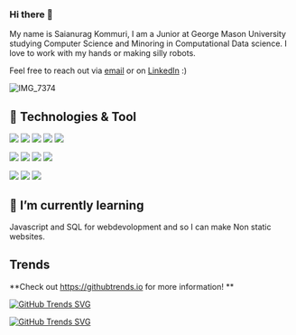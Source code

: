 <!--
**sakomm/sakomm** is a ✨ _special_ ✨ repository because its `README.md` (this file) appears on your GitHub profile.

Here are some ideas to get you started:

- 🔭 I’m currently working on ...
- 🌱 I’m currently learning ...
- 👯 I’m looking to collaborate on ...
- 🤔 I’m looking for help with ...
- 💬 Ask me about ...
- 📫 How to reach me: ...
- 😄 Pronouns: ...
- ⚡ Fun fact: ...
-->

### Hi there 👋

My name is Saianurag Kommuri, I am a Junior at George Mason University studying Computer Science and Minoring in Computational Data science. I love to work with my hands or making silly robots. 

Feel free to reach out via [email](mailto:sakommuri@gmail.com) or on [LinkedIn](https://www.linkedin.com/in/skommur/) :)

![IMG_7374](https://user-images.githubusercontent.com/55466413/151232074-a4ded15e-fa06-4488-a935-526a67d6281d.jpg)




## 🔧 Technologies & Tool

![](https://img.shields.io/badge/Code-Python-blue?style=flat-square&logo=python&logoColor=white)
![](https://img.shields.io/badge/Code-Java-blue?style=flat-square&logo=Java&logoColor=white)
![](https://img.shields.io/badge/Code-C/C++-blue?style=flat-square&logo=C&logoColor=white)
![](https://img.shields.io/badge/Code-R-blue?style=flat-square&logo=R&logoColor=white)
![](https://img.shields.io/badge/Code-HTML/CSS-blue?style=flat-square&logo=html5&logoColor=white) 

![](https://img.shields.io/badge/Library-Selenium-red?style=flat-square&logo=Selenium&logoColor=white) 
![](https://img.shields.io/badge/Library-OpenCV-red?style=flat-square&logo=OpenCV&logoColor=white) 
![](https://img.shields.io/badge/Library-NumPy-red?style=flat-square&logo=NumPy&logoColor=white) 
![](https://img.shields.io/badge/Library-Dplyr-red?style=flat-square&logo=Dplyr&logoColor=white) 

![](https://img.shields.io/badge/Skills-Git-blueviolet?style=flat-square&logo=git&logoColor=white)
![](https://img.shields.io/badge/Skills-GitHub-blueviolet?style=flat-square&logo=github&logoColor=white)
![](https://img.shields.io/badge/Skills-Linux-blueviolet?style=flat-square&logo=linux&logoColor=white)


## 🌱 I’m currently learning

Javascript and SQL for webdevolopment and so I can make Non static websites.

## Trends
**Check out https://githubtrends.io for more information!
**

[![GitHub Trends SVG](https://api.githubtrends.io/user/svg/sakomm/repos?time_range=one_year&include_private=True)](https://githubtrends.io)

[![GitHub Trends SVG](https://api.githubtrends.io/user/svg/sakomm/langs?time_range=one_year&include_private=True&compact=True)](https://githubtrends.io)









